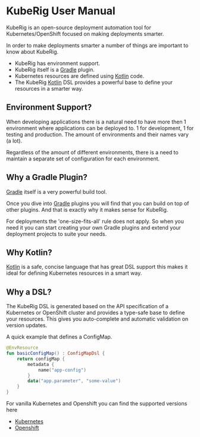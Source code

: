 # KubeRig User Manual

KubeRig is an open-source deployment automation tool for Kubernetes/OpenShift focused on making deployments smarter.

In order to make deployments smarter a number of things are important to know about KubeRig.
- KubeRig has environment support.
- KubeRig itself is a [Gradle](https://gradle.org/) plugin.
- Kubernetes resources are defined using [Kotlin](https://kotlinlang.org/) code.
- The KubeRig [Kotlin](https://kotlinlang.org/) DSL provides a powerful base to define your resources in a smarter way.

## Environment Support?
When developing applications there is a natural need to have more then 1 environment where applications can be deployed to. 1 for development, 1 for testing and production. 
The amount of environments and their names vary (a lot).  

Regardless of the amount of different environments, there is a need to maintain a separate set of configuration for each environment.

## Why a Gradle Plugin?
[Gradle](https://gradle.org/) itself is a very powerful build tool. 

Once you dive into [Gradle](https://gradle.org/) plugins you will find that you can build on top of other plugins. And that is exactly why it makes sense for KubeRig. 

For deployments the 'one-size-fits-all' rule does not apply. So when you need it you can start creating your own Gradle plugins and extend your deployment projects to suite your needs.

## Why Kotlin?
[Kotlin](https://kotlinlang.org/) is a safe, concise language that has great DSL support this makes it ideal for defining Kubernetes resources in a smart way.

## Why a DSL?
The KubeRig DSL is generated based on the API specification of a Kubernetes or OpenShift cluster and provides a type-safe base to define your resources. 
This gives you auto-complete and automatic validation on version updates.

A quick example that defines a ConfigMap.
```kotlin
@EnvResource
fun basicConfigMap() : ConfigMapDsl {
    return configMap {
        metadata {
            name("app-config")
        }
        data("app.parameter", "some-value")
    }
}
```

For vanilla Kubernetes and Openshift you can find the supported versions here
- [Kubernetes](https://github.com/teyckmans/kuberig-dsl-kubernetes)
- [Openshift](https://github.com/teyckmans/kuberig-dsl-openshift)